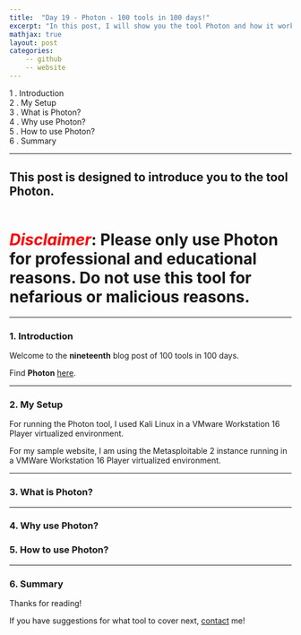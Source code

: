 ```yaml
---
title:  "Day 19 - Photon - 100 tools in 100 days!"
excerpt: "In this post, I will show you the tool Photon and how it works."
mathjax: true
layout: post
categories:
    -- github
    -- website
---
```


1 . Introduction
<br>
2 . My Setup
<br>
3 . What is Photon?
<br>
4 . Why use Photon?
<br>
5 . How to use Photon?
<br>
6 . Summary

---

## This post is designed to introduce you to the tool Photon.

![]()

# <span style="color:red">***Disclaimer***</span>: **Please only use Photon for professional and educational reasons. Do not use this tool for nefarious or malicious reasons.**

---

### 1. **Introduction**

Welcome to the **nineteenth** blog post of 100 tools in 100 days.<br> 


Find **Photon** [here]().

---

### 2. **My Setup**

For running the Photon tool, I used Kali Linux in a VMware Workstation 16 Player virtualized environment.

For my sample website, I am using the Metasploitable 2 instance running in a VMWare Workstation 16 Player virtualized environment. 

---

### 3. **What is Photon?**


---

### 4. **Why use Photon?**


### 5. **How to use Photon?**



---

### 6. **Summary**



Thanks for reading!<br>

If you have suggestions for what tool to cover next, [contact](mailto:matthew.o.mccorkle@gmail.com) me!
